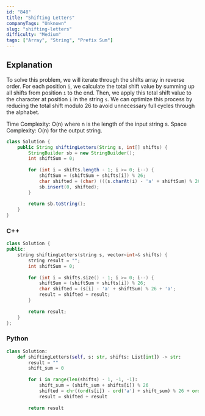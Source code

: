 ```yaml
---
id: "848"
title: "Shifting Letters"
companyTags: "Unknown"
slug: "shifting-letters"
difficulty: "Medium"
tags: ["Array", "String", "Prefix Sum"]
---
```


## Explanation
To solve this problem, we will iterate through the shifts array in reverse order. For each position `i`, we calculate the total shift value by summing up all shifts from position `i` to the end. Then, we apply this total shift value to the character at position `i` in the string `s`. We can optimize this process by reducing the total shift modulo 26 to avoid unnecessary full cycles through the alphabet.

Time Complexity: O(n) where n is the length of the input string s.
Space Complexity: O(n) for the output string.
```java
class Solution {
    public String shiftingLetters(String s, int[] shifts) {
        StringBuilder sb = new StringBuilder();
        int shiftSum = 0;
        
        for (int i = shifts.length - 1; i >= 0; i--) {
            shiftSum = (shiftSum + shifts[i]) % 26;
            char shifted = (char) (((s.charAt(i) - 'a' + shiftSum) % 26) + 'a');
            sb.insert(0, shifted);
        }
        
        return sb.toString();
    }
}
```

### C++
```cpp
class Solution {
public:
    string shiftingLetters(string s, vector<int>& shifts) {
        string result = "";
        int shiftSum = 0;
        
        for (int i = shifts.size() - 1; i >= 0; i--) {
            shiftSum = (shiftSum + shifts[i]) % 26;
            char shifted = (s[i] - 'a' + shiftSum) % 26 + 'a';
            result = shifted + result;
        }
        
        return result;
    }
};
```

### Python
```python
class Solution:
    def shiftingLetters(self, s: str, shifts: List[int]) -> str:
        result = ""
        shift_sum = 0
        
        for i in range(len(shifts) - 1, -1, -1):
            shift_sum = (shift_sum + shifts[i]) % 26
            shifted = chr((ord(s[i]) - ord('a') + shift_sum) % 26 + ord('a'))
            result = shifted + result
        
        return result
```